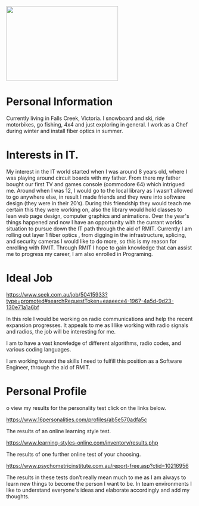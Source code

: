 <!DOCTYPE html>
<html>
<head>
<title>"My Profile"</title>
</head>
<img src="C:\Users\Zorren\Documents\UNI\Ass1" width="300" height="200">
<body>

<h1>Personal Information </h1>
<p>Currently living in Falls Creek, Victoria.   I snowboard and ski, ride motorbikes, go fishing, 4x4 and just exploring in general.   I work as a Chef during winter and install fiber optics in summer.</p>
 

<h1>Interests in IT.</h1>  

 <p> My interest in the IT world started when I was around 8 years old, where I was playing around circuit boards with my father.  From there my father bought our first TV and games console (commodore 64) which intrigued me.  Around when I was 12, I would go to the local library as I wasn’t allowed to go anywhere else, in result I made friends and they were into software design (they were in their 20’s).  During this friendship they would teach me certain this they were working on, also the library would hold classes to lean web page design, computer graphics and animations.  Over the year's things happened and now I have an opportunity with the currant worlds situation to pursue down the IT path through the aid of RMIT.  Currently I am rolling out layer 1 fiber optics , from digging in the infrastructure, splicing, and security cameras I would like to do more, so this is my reason for enrolling with RMIT.  Through RMIT I hope to gain knowledge that can assist me to progress my career, I am also enrolled in Programing. </p>

 

<h1>Ideal Job</h1>

<a>https://www.seek.com.au/job/50415933?type=promoted#searchRequestToken=eaaeece4-1967-4a5d-9d23-130e71a1a6bf</a>

<p>In this role I would be working on radio communications and help the recent expansion progresses.  It appeals to me as I like working with radio signals and radios, the job will be interesting for me.  

I am to have a vast knowledge of different algorithms, radio codes, and various coding languages.   

I am working toward the skills I need to fulfill this position as a Software Engineer, through the aid of RMIT.</p>

<h1>Personal Profile</h1>
<p>o view my results for the personality test click on the links below. 

https://www.16personalities.com/profiles/ab5e570adfa5c 

The results of an online learning style test. 

https://www.learning-styles-online.com/inventory/results.php 

The results of one further online test of your choosing. 

https://www.psychometricinstitute.com.au/report-free.asp?ctid=10216956 

The results in these tests don’t really mean much to me as I am always to learn new things to become the person I want to be.  In team environments I like to understand everyone's ideas and elaborate accordingly and add my thoughts.</p>
</body>
</html>
